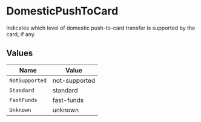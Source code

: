 # DomesticPushToCard

Indicates which level of domestic push-to-card transfer is supported by the card, if any.


## Values

| Name           | Value          |
| -------------- | -------------- |
| `NotSupported` | not-supported  |
| `Standard`     | standard       |
| `FastFunds`    | fast-funds     |
| `Unknown`      | unknown        |